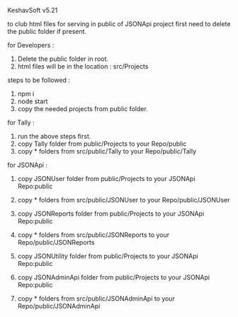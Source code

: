 KeshavSoft v5.21

to club html files for serving in public of JSONApi project
first need to delete the public folder if present.

for Developers :

1.  Delete the public folder in root.
2.  html files will be in the location : src/Projects

steps to be followed :

1.  npm i
2.  node start
3.  copy the needed projects from public folder.

for Tally :

1.  run the above steps first.
2.  copy Tally folder from public/Projects to your Repo/public
3.  copy * folders from src/public/Tally to your Repo/public/Tally


for JSONApi :

1.  copy JSONUser folder from public/Projects to your JSONApi Repo:public
2.  copy * folders from src/public/JSONUser to your Repo/public/JSONUser

3.  copy JSONReports folder from public/Projects to your JSONApi Repo:public
4.  copy * folders from src/public/JSONReports to your Repo/public/JSONReports

5.  copy JSONUtility folder from public/Projects to your JSONApi Repo:public

6.  copy JSONAdminApi folder from public/Projects to your JSONApi Repo:public
7.  copy * folders from src/public/JSONAdminApi to your Repo/public/JSONAdminApi


